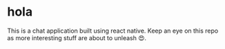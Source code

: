 # hola
This is a chat application built using react native. Keep an eye on this repo as more interesting stuff are about to unleash 😍.
